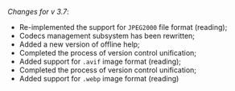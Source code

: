 _Changes for v 3.7_:
- Re-implemented the support for `JPEG2000` file format (reading);
- Codecs management subsystem has been rewritten;
- Added a new version of offline help;
- Completed the process of version control unification;
- Added support for `.avif` image format (reading);
- Completed the process of version control unification;
- Added support for `.webp` image format (reading)
